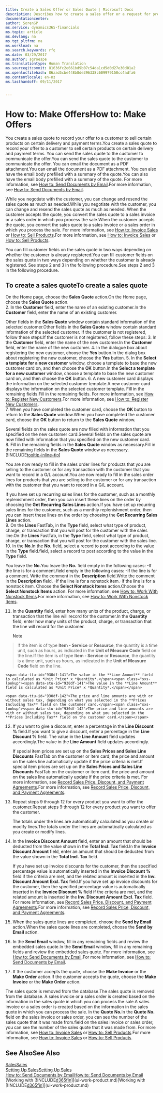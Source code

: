 ```yaml
---
title: Create a Sales Offer or Sales Quote | Microsoft Docs
description: Describes how to create a sales offer or a request for proposal (RFQ) document to record your offer to a customer to sell products under certain terms.
documentationcenter: 
author: SorenGP
ms.service: dynamics365-financials
ms.topic: article
ms.devlang: na
ms.tgt_pltfrm: na
ms.workload: na
ms.search.keywords: rfq
ms.date: 03/29/2017
ms.author: sgroespe
ms.translationtype: Human Translation
ms.sourcegitcommit: 81636fc2e661bd9b07c54da1cd5d0d27e30d01a2
ms.openlocfilehash: 86aad5cbe448b8de396338c609979150cc4adfa6
ms.contentlocale: en-nz
ms.lasthandoff: 09/11/2017


---
```

# <a name="how-to-make-offers"></a><span data-ttu-id="930df-103">How to: Make Offers</span><span class="sxs-lookup"><span data-stu-id="930df-103">How to: Make Offers</span></span>
<span data-ttu-id="930df-104">You create a sales quote to record your offer to a customer to sell certain products on certain delivery and payment terms.</span><span class="sxs-lookup"><span data-stu-id="930df-104">You create a sales quote to record your offer to a customer to sell certain products on certain delivery and payment terms.</span></span> <span data-ttu-id="930df-105">You can send the sales quote to the customer to communicate the offer.</span><span class="sxs-lookup"><span data-stu-id="930df-105">You can send the sales quote to the customer to communicate the offer.</span></span> <span data-ttu-id="930df-106">You can email the document as a PDF attachment.</span><span class="sxs-lookup"><span data-stu-id="930df-106">You can email the document as a PDF attachment.</span></span> <span data-ttu-id="930df-107">You can also have the email body prefilled with a summary of the quote.</span><span class="sxs-lookup"><span data-stu-id="930df-107">You can also have the email body prefilled with a summary of the quote.</span></span> <span data-ttu-id="930df-108">For more information, see [How to: Send Documents by Email](ui-how-send-documents-email.md).</span><span class="sxs-lookup"><span data-stu-id="930df-108">For more information, see [How to: Send Documents by Email](ui-how-send-documents-email.md).</span></span>

<span data-ttu-id="930df-109">While you negotiate with the customer, you can change and resend the sales quote as much as needed.</span><span class="sxs-lookup"><span data-stu-id="930df-109">While you negotiate with the customer, you can change and resend the sales quote as much as needed.</span></span> <span data-ttu-id="930df-110">When the customer accepts the quote, you convert the sales quote to a sales invoice or a sales order in which you process the sale.</span><span class="sxs-lookup"><span data-stu-id="930df-110">When the customer accepts the quote, you convert the sales quote to a sales invoice or a sales order in which you process the sale.</span></span> <span data-ttu-id="930df-111">For more information, see [How to: Invoice Sales](sales-how-invoice-sales.md) or [How to: Sell Products](sales-how-sell-products.md).</span><span class="sxs-lookup"><span data-stu-id="930df-111">For more information, see [How to: Invoice Sales](sales-how-invoice-sales.md) or [How to: Sell Products](sales-how-sell-products.md).</span></span>

<span data-ttu-id="930df-112">You can fill customer fields on the sales quote in two ways depending on whether the customer is already registered.</span><span class="sxs-lookup"><span data-stu-id="930df-112">You can fill customer fields on the sales quote in two ways depending on whether the customer is already registered.</span></span> <span data-ttu-id="930df-113">See steps 2 and 3 in the following procedure.</span><span class="sxs-lookup"><span data-stu-id="930df-113">See steps 2 and 3 in the following procedure.</span></span>

## <a name="to-create-a-sales-quote"></a><span data-ttu-id="930df-114">To create a sales quote</span><span class="sxs-lookup"><span data-stu-id="930df-114">To create a sales quote</span></span>
<span data-ttu-id="930df-115">On the Home page,  choose the **Sales Quote** action.</span><span class="sxs-lookup"><span data-stu-id="930df-115">On the Home page,  choose the **Sales Quote** action.</span></span>  
2. <span data-ttu-id="930df-116">In the **Customer** field, enter the name of an existing customer.</span><span class="sxs-lookup"><span data-stu-id="930df-116">In the **Customer** field, enter the name of an existing customer.</span></span>

   <span data-ttu-id="930df-117">Other fields in the **Sales Quote** window contain standard information of the selected customer.</span><span class="sxs-lookup"><span data-stu-id="930df-117">Other fields in the **Sales Quote** window contain standard information of the selected customer.</span></span> <span data-ttu-id="930df-118">If the customer is not registered, follow these steps:</span><span class="sxs-lookup"><span data-stu-id="930df-118">If the customer is not registered, follow these steps:</span></span>
3. <span data-ttu-id="930df-119">In the **Customer** field, enter the name of the new customer.</span><span class="sxs-lookup"><span data-stu-id="930df-119">In the **Customer** field, enter the name of the new customer.</span></span>
4. <span data-ttu-id="930df-120">In the dialogue box about registering the new customer, choose the **Yes** button.</span><span class="sxs-lookup"><span data-stu-id="930df-120">In the dialog box about registering the new customer, choose the **Yes** button.</span></span>
5. <span data-ttu-id="930df-121">In the **Select a template for a new customer** window, choose a template to base the new customer card on, and then choose the **OK** button.</span><span class="sxs-lookup"><span data-stu-id="930df-121">In the **Select a template for a new customer** window, choose a template to base the new customer card on, and then choose the **OK** button.</span></span>
6. <span data-ttu-id="930df-122">A new customer card displays the information on the selected customer template.</span><span class="sxs-lookup"><span data-stu-id="930df-122">A new customer card displays the information on the selected customer template.</span></span> <span data-ttu-id="930df-123">Fill in the remaining fields.</span><span class="sxs-lookup"><span data-stu-id="930df-123">Fill in the remaining fields.</span></span> <span data-ttu-id="930df-124">For more information, see [How to: Register New Customers](sales-how-register-new-customers.md).</span><span class="sxs-lookup"><span data-stu-id="930df-124">For more information, see [How to: Register New Customers](sales-how-register-new-customers.md).</span></span>  
7. <span data-ttu-id="930df-125">When you have completed the customer card, choose the **OK** button to return to the **Sales Quote** window.</span><span class="sxs-lookup"><span data-stu-id="930df-125">When you have completed the customer card, choose the **OK** button to return to the **Sales Quote** window.</span></span>

   <span data-ttu-id="930df-126">Several fields on the sales quote are now filled with information that you specified on the new customer card.</span><span class="sxs-lookup"><span data-stu-id="930df-126">Several fields on the sales quote are now filled with information that you specified on the new customer card.</span></span>  
8. <span data-ttu-id="930df-127">Fill in the remaining fields in the **Sales Quote** window as necessary.</span><span class="sxs-lookup"><span data-stu-id="930df-127">Fill in the remaining fields in the **Sales Quote** window as necessary.</span></span> [!INCLUDE[tooltip-inline-tip](includes/tooltip-inline-tip_md.md)]  

<span data-ttu-id="930df-128">You are now ready to fill in the sales order lines for products that you are selling to the customer or for any transaction with the customer that you want to record in a G/L account.</span><span class="sxs-lookup"><span data-stu-id="930df-128">You are now ready to fill in the sales order lines for products that you are selling to the customer or for any transaction with the customer that you want to record in a G/L account.</span></span>   

<span data-ttu-id="930df-129">If you have set up recurring sales lines for the customer, such as a monthly replenishment order, then you can insert these lines on the order by choosing the **Get Recurring Sales Lines** action.</span><span class="sxs-lookup"><span data-stu-id="930df-129">If you have set up recurring sales lines for the customer, such as a monthly replenishment order, then you can insert these lines on the order by choosing the **Get Recurring Sales Lines** action.</span></span>  
9. <span data-ttu-id="930df-130">On the **Lines** FastTab, in the **Type** field, select what type of product, charge, or transaction that you will post for the customer with the sales line.</span><span class="sxs-lookup"><span data-stu-id="930df-130">On the **Lines** FastTab, in the **Type** field, select what type of product, charge, or transaction that you will post for the customer with the sales line.</span></span>
10. <span data-ttu-id="930df-131">In the **No.**</span><span class="sxs-lookup"><span data-stu-id="930df-131">In the **No.**</span></span> <span data-ttu-id="930df-132">field, select a record to post according to the value in the **Type** field.</span><span class="sxs-lookup"><span data-stu-id="930df-132">field, select a record to post according to the value in the **Type** field.</span></span>

 <span data-ttu-id="930df-133">You leave the **No.**</span><span class="sxs-lookup"><span data-stu-id="930df-133">You leave the **No.**</span></span> <span data-ttu-id="930df-134">field empty in the following cases: -If the line is for a comment.</span><span class="sxs-lookup"><span data-stu-id="930df-134">field empty in the following cases: -If the line is for a comment.</span></span> <span data-ttu-id="930df-135">Write the comment in the **Description** field.</span><span class="sxs-lookup"><span data-stu-id="930df-135">Write the comment in the **Description** field.</span></span>
 <span data-ttu-id="930df-136">-If the line is for a nonstock item.</span><span class="sxs-lookup"><span data-stu-id="930df-136">-If the line is for a nonstock item.</span></span> <span data-ttu-id="930df-137">Choose the **Select Nonstock Items** action.</span><span class="sxs-lookup"><span data-stu-id="930df-137">Choose the **Select Nonstock Items** action.</span></span> <span data-ttu-id="930df-138">For more information, see [How to: Work With Nonstock Items](inventory-how-work-nonstock-items.md).</span><span class="sxs-lookup"><span data-stu-id="930df-138">For more information, see [How to: Work With Nonstock Items](inventory-how-work-nonstock-items.md).</span></span>

11. <span data-ttu-id="930df-139">In the **Quantity** field, enter how many units of the product, charge, or transaction that the line will record for the customer.</span><span class="sxs-lookup"><span data-stu-id="930df-139">In the **Quantity** field, enter how many units of the product, charge, or transaction that the line will record for the customer.</span></span>

    > [!NOTE]  
>   <span data-ttu-id="930df-140">If the item is of type **Item - Service** or **Resource**, the quantity is a time unit, such as hours, as indicated in the **Unit of Measure Code** field on the line.</span><span class="sxs-lookup"><span data-stu-id="930df-140">If the item is of type **Item - Service** or **Resource**, the quantity is a time unit, such as hours, as indicated in the **Unit of Measure Code** field on the line.</span></span>  

    <span data-ttu-id="930df-141">The value in the **Line Amount** field is calculated as *Unit Price* x *Quantity*.</span><span class="sxs-lookup"><span data-stu-id="930df-141">The value in the **Line Amount** field is calculated as *Unit Price* x *Quantity*.</span></span>  

    <span data-ttu-id="930df-142">The price and line amounts are with or without sales tax, depending on what you selected in the **Prices Including Tax** field on the customer card.</span><span class="sxs-lookup"><span data-stu-id="930df-142">The price and line amounts are with or without sales tax, depending on what you selected in the **Prices Including Tax** field on the customer card.</span></span>  
12. <span data-ttu-id="930df-143">If you want to give a discount, enter a percentage in the **Line Discount %** field.</span><span class="sxs-lookup"><span data-stu-id="930df-143">If you want to give a discount, enter a percentage in the **Line Discount %** field.</span></span> <span data-ttu-id="930df-144">The value in the **Line Amount** field updates accordingly.</span><span class="sxs-lookup"><span data-stu-id="930df-144">The value in the **Line Amount** field updates accordingly.</span></span>  

    <span data-ttu-id="930df-145">If special item prices are set up on the **Sales Prices and Sales Line Discounts** FastTab on the customer or item card, the price and amount on the sales line automatically update if the price criteria is met.</span><span class="sxs-lookup"><span data-stu-id="930df-145">If special item prices are set up on the **Sales Prices and Sales Line Discounts** FastTab on the customer or item card, the price and amount on the sales line automatically update if the price criteria is met.</span></span> <span data-ttu-id="930df-146">For more information, see [Record Sales Price, Discount, and Payment Agreements](sales-how-record-sales-price-discount-payment-agreements.md).</span><span class="sxs-lookup"><span data-stu-id="930df-146">For more information, see [Record Sales Price, Discount, and Payment Agreements](sales-how-record-sales-price-discount-payment-agreements.md).</span></span>  
13. <span data-ttu-id="930df-147">Repeat steps 9 through 12 for every product you want to offer the customer.</span><span class="sxs-lookup"><span data-stu-id="930df-147">Repeat steps 9 through 12 for every product you want to offer the customer.</span></span>  

    <span data-ttu-id="930df-148">The totals under the lines are automatically calculated as you create or modify lines.</span><span class="sxs-lookup"><span data-stu-id="930df-148">The totals under the lines are automatically calculated as you create or modify lines.</span></span>  
14. <span data-ttu-id="930df-149">In the **Invoice Discount Amount** field, enter an amount that should be deducted from the value shown in the **Total Incl. Tax** field.</span><span class="sxs-lookup"><span data-stu-id="930df-149">In the **Invoice Discount Amount** field, enter an amount that should be deducted from the value shown in the **Total Incl. Tax** field.</span></span>

    <span data-ttu-id="930df-150">If you have set up invoice discounts for the customer, then the specified percentage value is automatically inserted in the **Invoice Discount %** field if the criteria are met, and the related amount is inserted in the **Inv. Discount Amount Excl. Tax** field.</span><span class="sxs-lookup"><span data-stu-id="930df-150">If you have set up invoice discounts for the customer, then the specified percentage value is automatically inserted in the **Invoice Discount %** field if the criteria are met, and the related amount is inserted in the **Inv. Discount Amount Excl. Tax** field.</span></span> <span data-ttu-id="930df-151">For more information, see [Record Sales Price, Discount, and Payment Agreements](sales-how-record-sales-price-discount-payment-agreements.md).</span><span class="sxs-lookup"><span data-stu-id="930df-151">For more information, see [Record Sales Price, Discount, and Payment Agreements](sales-how-record-sales-price-discount-payment-agreements.md).</span></span>
15. <span data-ttu-id="930df-152">When the sales quote lines are completed, choose the **Send by Email** action.</span><span class="sxs-lookup"><span data-stu-id="930df-152">When the sales quote lines are completed, choose the **Send by Email** action.</span></span>
16. <span data-ttu-id="930df-153">In the **Send Email** window, fill in any remaining fields and review the embedded sales quote.</span><span class="sxs-lookup"><span data-stu-id="930df-153">In the **Send Email** window, fill in any remaining fields and review the embedded sales quote.</span></span> <span data-ttu-id="930df-154">For more information, see [How to: Send Documents by Email](ui-how-send-documents-email.md).</span><span class="sxs-lookup"><span data-stu-id="930df-154">For more information, see [How to: Send Documents by Email](ui-how-send-documents-email.md).</span></span>
17. <span data-ttu-id="930df-155">If the customer accepts the quote, choose the **Make Invoice** or the **Make Order** action.</span><span class="sxs-lookup"><span data-stu-id="930df-155">If the customer accepts the quote, choose the **Make Invoice** or the **Make Order** action.</span></span>

<span data-ttu-id="930df-156">The sales quote is removed from the database.</span><span class="sxs-lookup"><span data-stu-id="930df-156">The sales quote is removed from the database.</span></span> <span data-ttu-id="930df-157">A sales invoice or a sales order is created based on the information in the sales quote in which you can process the sale.</span><span class="sxs-lookup"><span data-stu-id="930df-157">A sales invoice or a sales order is created based on the information in the sales quote in which you can process the sale.</span></span> <span data-ttu-id="930df-158">In the **Quote No.**</span><span class="sxs-lookup"><span data-stu-id="930df-158">In the **Quote No.**</span></span> <span data-ttu-id="930df-159">field on the sales invoice or sales order, you can see the number of the sales quote that it was made from.</span><span class="sxs-lookup"><span data-stu-id="930df-159">field on the sales invoice or sales order, you can see the number of the sales quote that it was made from.</span></span> <span data-ttu-id="930df-160">For more information, see [How to: Invoice Sales](sales-how-invoice-sales.md) or [How to: Sell Products](sales-how-sell-products.md).</span><span class="sxs-lookup"><span data-stu-id="930df-160">For more information, see [How to: Invoice Sales](sales-how-invoice-sales.md) or [How to: Sell Products](sales-how-sell-products.md).</span></span>

## <a name="see-also"></a><span data-ttu-id="930df-161">See Also</span><span class="sxs-lookup"><span data-stu-id="930df-161">See Also</span></span>
[<span data-ttu-id="930df-162">Sales</span><span class="sxs-lookup"><span data-stu-id="930df-162">Sales</span></span>](sales-manage-sales.md)  
[<span data-ttu-id="930df-163">Setting Up Sales</span><span class="sxs-lookup"><span data-stu-id="930df-163">Setting Up Sales</span></span>](sales-setup-sales.md)  
[<span data-ttu-id="930df-164">How to: Send Documents by Email</span><span class="sxs-lookup"><span data-stu-id="930df-164">How to: Send Documents by Email</span></span>](ui-how-send-documents-email.md)  
<span data-ttu-id="930df-165">[Working with [!INCLUDE[d365fin](includes/d365fin_md.md)]](ui-work-product.md)</span><span class="sxs-lookup"><span data-stu-id="930df-165">[Working with [!INCLUDE[d365fin](includes/d365fin_md.md)]](ui-work-product.md)</span></span>

